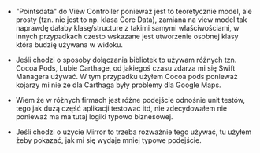 - "Pointsdata" do View Controller ponieważ jest to teoretycznie model, ale prosty (tzn. nie jest to np. klasa Core Data), zamiana na view model tak naprawdę dałaby klasę/structure z takimi samymi właściwościami, w innych przypadkach czesto wskazane jest utworzenie osobnej klasy która budzię używana w widoku.

- Jeśli chodzi o sposoby dołączania bibliotek to używam różnych tzn. Cocoa Pods, Lubie Carthage, od jakiegoś czasu zdarza mi się Swift Managera używać. W tym przypadku użyłem Cocoa pods ponieważ kojarzy mi nie że dla Carthaga były problemy dla Google Maps.

- Wiem że w różnych firmach jest różne podejście odnośnie unit testów, tego jak dużą część aplikacji testować itd, nie zdecydowałem nie ponieważ ma ma tutaj logiki typowo biznesowej.

- Jeśli chodzi o użycie Mirror to trzeba rozważnie tego używać, tu użyłem żeby pokazać, jak mi się wydaje mniej typowe podejście. 
